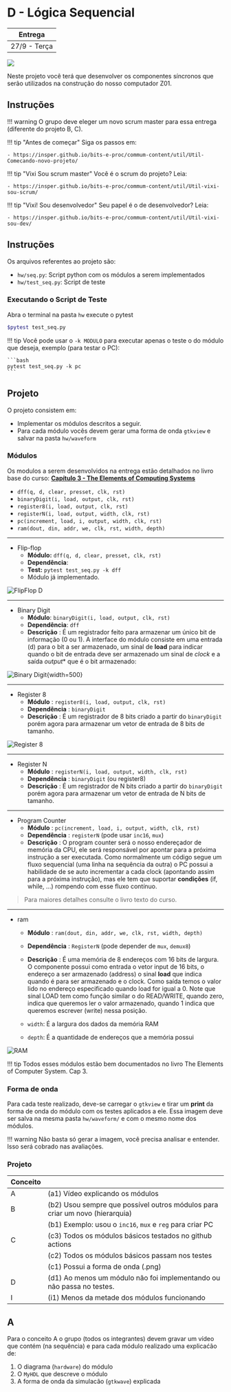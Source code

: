 # D - Lógica Sequencial

| Entrega      |
|--------------|
| 27/9 - Terça |

![](figs/E-LogSeq/sistema-seq.png)

Neste projeto você terá que desenvolver os componentes síncronos que serão utilizados na construção do nosso computador Z01.

## Instruções 

!!! warning
    O grupo deve eleger um novo scrum master para essa entrega (diferente do projeto B, C).

!!! tip "Antes de começar"
    Siga os passos em:
    
    - https://insper.github.io/bits-e-proc/commum-content/util/Util-Comecando-novo-projeto/

!!! tip "Vixi Sou scrum master"
    Você é o scrum do projeto? Leia:
    
    - https://insper.github.io/bits-e-proc/commum-content/util/Util-vixi-sou-scrum/

!!! tip "Vixi! Sou desenvolvedor"
    Seu papel é o de desenvolvedor? Leia:
    
    - https://insper.github.io/bits-e-proc/commum-content/util/Util-vixi-sou-dev/

## Instruções 

Os arquivos referentes ao projeto são:

- `hw/seq.py`: Script python com os módulos a serem implementados
- `hw/test_seq.py`: Script de teste 

### Executando o Script de Teste 

Abra o terminal na pasta `hw` execute o pytest

```bash
$pytest test_seq.py
```

!!! tip
    Você pode usar o `-k MODULO` para executar apenas o teste o do módulo que deseja, exemplo (para testar o PC):
    
    ```bash
    pytest test_seq.py -k pc
    ```

## Projeto

O projeto consistem em:

- Implementar os módulos descritos a seguir.
- Para cada módulo vocês devem gerar uma forma de onda `gtkview` e salvar na pasta `hw/waveform`
    
### Módulos 

Os modulos a serem desenvolvidos na entrega estão detalhados no livro base do curso: [**Capítulo 3 - The Elements of Computing Systems**](https://docs.wixstatic.com/ugd/44046b_862828b3a3464a809cda6f44d9ad2ec9.pdf)

- `dff(q, d, clear, presset, clk, rst)`
- `binaryDigit(i, load, output, clk, rst)`
- `register8(i, load, output, clk, rst)`
- `registerN(i, load, output, width, clk, rst) `
- `pc(increment, load, i, output, width, clk, rst)`
- `ram(dout, din, addr, we, clk, rst, width, depth)`
---------------------------

- Flip-flop
   - **Módulo:** `dff(q, d, clear, presset, clk, rst)`
   - **Dependência**:
   - **Test:** `pytest test_seq.py -k dff`
   - Módulo já implementado.
 
![FlipFlop D](figs/E-LogSeq/ffd.png)

---------------------------

- Binary Digit
    - **Módulo**: `binaryDigit(i, load, output, clk, rst)`
    - **Dependência**: `dff` 
    - **Descrição** : É um registrador feito para armazenar um único bit de informação (0 ou 1). A interface do módulo consiste em uma entrada (d) para o bit a ser armazenado, um sinal de **load** para indicar quando o bit de entrada deve ser armazenado um sinal de *clock* e a saída *output** que é o bit armazenado:
    
![Binary Digit](figs/E-LogSeq/binarydigit_v2.svg){width=500}
    
---------------------------

- Register 8
    - **Módulo**   : `register8(i, load, output, clk, rst)`
    - **Dependência** : `binaryDigit`
    - **Descrição** : É um registrador de 8 bits criado a partir do `binaryDigit` porém agora para armazenar um vetor de entrada de 8 bits de tamanho.
    
![Register 8](figs/E-LogSeq/register8.png)
    
---------------------------

- Register N
    - **Módulo**   : `registerN(i, load, output, width, clk, rst) `
    - **Dependência** : `binaryDigit` (ou register8)
    - **Descrição** : É um registrador de N bits criado a partir do `binaryDigit` porém agora para armazenar um vetor de entrada de N bits de tamanho.
    
---------------------------

- Program Counter
    - **Módulo**   : `pc(increment, load, i, output, width, clk, rst)`
    - **Dependência** : `registerN` (pode usar `inc16`, `mux`)
    - **Descrição** : O program counter será o nosso endereçador de memória da CPU, ele será responsável por apontar para a próxima instrução a ser executada. Como normalmente um código segue um fluxo sequencial (uma linha na sequência da outra) o PC possui a habilidade de se auto incrementar a cada clock (apontando assim para  a próxima instrução), mas ele tem que suportar **condições** (if, while, ...) rompendo com esse fluxo contínuo.
 
> Para maiores detalhes consulte o livro texto do curso.   

---------------------------

- ram
    - **Módulo**   : `ram(dout, din, addr, we, clk, rst, width, depth)`
    - **Dependência** : `RegisterN` (pode depender de `mux`, `demux8`)
    - **Descrição** : É uma memória de 8 endereços com 16 bits de largura. O componente possui como entrada o vetor input de 16 bits, o endereço a ser armazenado (address) o sinal **load** que indica quando é para ser armazenado e o clock. Como saída temos o valor lido no endereço especificado quando load for igual a 0.
     Note que sinal LOAD tem como função similar o do READ/WRITE, quando zero, indica que queremos ler o valor armazenado, quando 1 indica que queremos escrever (write) nessa posição.
     
     - `width`: É a largura dos dados da memória RAM
     - `depth`: É a quantidade de endereços que a memória possui
    
![RAM](figs/E-LogSeq/ram.png)
 
!!! tip
    Todos esses módulos estão bem documentados no livro The Elements of Computer System. Cap 3.
 
### Forma de onda

Para cada teste realizado, deve-se carregar o `gtkview` e tirar um **print** da forma de onda do módulo com os testes aplicados a ele. Essa imagem deve ser salva na mesma pasta `hw/waveform/` e com o mesmo nome dos módulos. 

!!! warning
    Não basta só gerar a imagem, você precisa analisar e entender. Isso será cobrado nas avaliações.

### Projeto

| Conceito |                                                                           |
|----------|---------------------------------------------------------------------------|
| A        | (a1) Vídeo explicando os módulos                                             |
| B        | (b2) Usou sempre que possível outros módulos para criar um novo (hierarquia) |
|          | (b1) Exemplo: usou o `inc16`, `mux` e `reg` para criar PC                    |
| C        | (c3) Todos os módulos básicos testados no github actions               |
|          | (c2) Todos os módulos básicos passam nos testes                              |
|          | (c1) Possui a forma de onda (.png)                                           |
| D        | (d1) Ao menos um módulo não foi implementando ou não passa no testes.        |
| I        | (i1) Menos da metade dos módulos funcionando                                 |

## A

Para o conceito A o grupo (todos os integrantes) devem gravar um vídeo que contém (na sequência) e para cada módulo realizado uma explicaćão de:

1. O diagrama (`hardware`) do módulo 
1. O `MyHDL` que descreve o módulo
1. A forma de onda da simulacão (`gtkwave`) explicada
